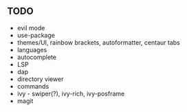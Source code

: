 ## TODO

* evil mode
* use-package
* themes/UI, rainbow brackets, autoformatter, centaur tabs
* languages
* autocomplete
* LSP
* dap
* directory viewer
* commands
* ivy - swiper(?), ivy-rich, ivy-posframe
* magit